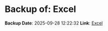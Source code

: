 # Backup of: Excel

**Backup Date**: 2025-09-28 12:22:32
**Link**: [Excel](https://przemienniki.net/export/przemienniki.xls)
